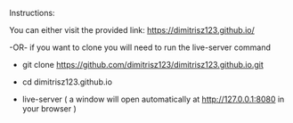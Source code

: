 Instructions:

You can either visit the provided link: https://dimitrisz123.github.io/

  -OR- if you want to clone you will need to run the live-server command
  
- git clone https://github.com/dimitrisz123/dimitrisz123.github.io.git

- cd dimitrisz123.github.io

- live-server ( a window will open automatically at http://127.0.0.1:8080 in your browser )
  
  
  
